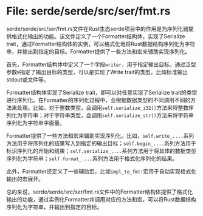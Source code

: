 # File: serde/serde/src/ser/fmt.rs

serde/serde/src/ser/fmt.rs文件在Rust生态serde项目中的作用是为序列化器提供格式化输出的功能。该文件定义了一个Formatter结构体，实现了Serialize trait，通过Formatter结构体的实例，可以格式化地将Rust数据结构序列化为字符串，并输出到指定的目标。Formatter提供了一些方法和宏来辅助实现序列化。

首先，Formatter结构体中定义了一个字段`writer`，用于指定输出目标。通过泛型参数`W`指定了输出目标的类型，可以是实现了Write trait的类型，比如标准输出stdout或文件等。

Formatter结构体实现了Serialize trait，即可以对任意实现了Serialize trait的类型进行序列化。在Formatter的序列化过程中，会根据数据类型的不同调用不同的方法来处理。比如，对于整数类型，会调用`self.serialize_i32()`方法来将整数序列化为字符串；对于字符串类型，会调用`self.serialize_str()`方法来将字符串序列化为字符串字面量。

Formatter提供了一些方法和宏来辅助实现序列化。比如，`self.write_....`系列方法用于将序列化的结果写入到指定的输出目标；`self.begin_....`系列方法用于标识序列化的开始和结束；`self.serialize_....`系列方法用于将具体的数据类型序列化为字符串；`self.format_....`系列方法用于格式化序列化的结果。

此外，Formatter还定义了一些辅助宏，比如`impl_to_fmt!`宏用于自动实现格式化输出的宏展开。

总的来说，serde/serde/src/ser/fmt.rs文件中的Formatter结构体提供了格式化输出的功能，通过实例化Formatter并调用对应的方法和宏，可以将Rust数据结构序列化为字符串，并输出到指定的目标。

